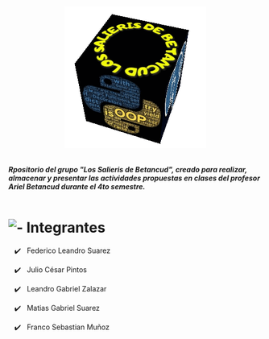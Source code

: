 <div align="center">
    <img src="static/bloggif_643e0753ef628.gif" />
</div>
<br>

**_Rpositorio del grupo "Los Salieris de Betancud", creado para realizar, almacenar y presentar las actividades propuestas en clases del profesor Ariel Betancud durante el 4to semestre._**
<br>
<br>

<h1>
    <image src="static/note.png" width=20 alt="-" />
    Integrantes
</h1>

&nbsp;&nbsp; ✔️ &nbsp;&nbsp;Federico Leandro Suarez

&nbsp;&nbsp; ✔️ &nbsp;&nbsp;Julio César Pintos

&nbsp;&nbsp; ✔️ &nbsp;&nbsp;Leandro Gabriel Zalazar

&nbsp;&nbsp; ✔️ &nbsp;&nbsp;Matias Gabriel Suarez

&nbsp;&nbsp; ✔️ &nbsp;&nbsp;Franco Sebastian Muñoz
